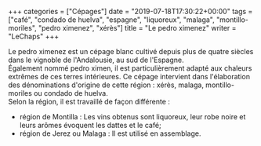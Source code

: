 +++
categories = ["Cépages"]
date = "2019-07-18T17:30:22+00:00"
tags = ["café", "condado de huelva", "espagne", "liquoreux", "malaga", "montillo-moriles", "pedro ximenez", "xérès"] 
title = "Le pedro ximenez"
writer = "LeChaps"
+++

Le pedro ximenez est un cépage blanc cultivé depuis plus de quatre siècles dans le vignoble de l'Andalousie, au sud de l'Espagne.  
Également nommé pedro ximen, il est particulièrement adapté aux chaleurs extrêmes de ces terres intérieures. Ce cépage intervient dans l'élaboration des dénominations d'origine de cette région : xérès, malaga, montillo-moriles ou condado de huelva.  
Selon la région, il est travaillé de façon différente :

* région de Montilla : Les vins obtenus sont liquoreux, leur robe noire et leurs arômes évoquent les dattes et le café;
* région de Jerez ou Malaga : Il est utilisé en assemblage.
